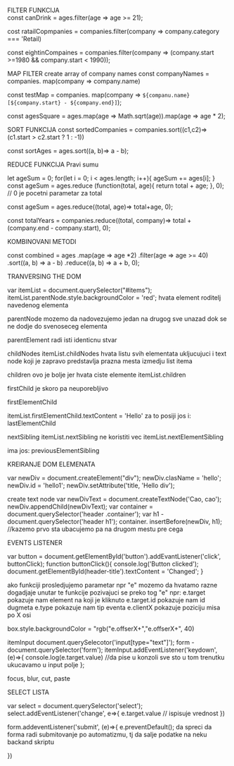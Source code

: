 FILTER FUNKCIJA     
const canDrink = ages.filter(age => age >= 21);

cost ratailCopmpanies = companies.filter(company => company.category === 'Retail)

const eightinCompaines = companies.filter(company => (company.start >=1980 && company.start < 1990));

MAP FILTER
create array of company names
const companyNames = companies. map(company => company.name)

const testMap = companies. map(company => `${companu.name} [${company.start} - ${company.end}]`);

const agesSquare = ages.map(age => Math.sqrt(age)).map(age => age * 2);

SORT FUNKCIJA
const sortedCompanies = companies.sort((c1,c2)=>(c1.start > c2.start ? 1 : -1))

const sortAges = ages.sort((a, b)=> a - b);

REDUCE FUNKCIJA
Pravi sumu 

let ageSum = 0;
for(let i = 0; i < ages.length; i++){
    ageSum += ages[i];
}
const ageSum = ages.reduce (function(total, age){
    return total + age;
}, 0); //  0 je pocetni parametar za total

const ageSum = ages.reduce((total, age)=> total+age, 0);

const totalYears = companies.reduce((total, company)=> total + (company.end - company.start), 0);


KOMBINOVANI METODI

const combined = ages
.map(age => age *2)
.filter(age => age >= 40)
.sort((a, b) => a - b)
.reduce((a, b) => a + b, 0);

TRANVERSING THE DOM

var itemList = document.querySelector("#items");
itemList.parentNode.style.backgroundColor = 'red';  hvata element roditelj navedenog elementa

parentNode mozemo da nadovezujemo jedan na drugog sve unazad dok se ne dodje do svenoseceg elementa

parentElement radi isti identicnu stvar 

childNodes 
itemList.childNodes  hvata listu svih elementata ukljucujuci i text node koji je zapravo predstavlja prazna mesta izmedju list itema

children
ovo je bolje jer hvata ciste elemente
itemList.children

firstChild je skoro pa neuporebljivo

firstElementChild

itemList.firstElementChild.textContent = 'Hello'
za to posiji jos i:
lastElementChild

nextSibling
itemList.nextSibling  ne koristiti vec itemList.nextElementSibling

ima jos:
previousElementSibling

KREIRANJE DOM ELEMENATA

var newDiv = document.createElement("div");
newDiv.clasName = 'hello';
newDiv.id = 'hello1';
newDiv.setAttribute('title, 'Hello div');

create text node
var newDivText = document.createTextNode('Cao, cao');
newDiv.appendChild(newDivText);
var container = document.querySelector('header .container');
var h1 - document.querySelector('header h1');
container. insertBefore(newDiv, h1); //kazemo prvo sta ubacujemo pa na drugom mestu pre cega

EVENTS LISTENER

var button = document.getElementById('button').addEvantListener('click', buttonClick);
function buttonClick(){
    console.log('Button clicked');
    document.getElementById(header-title').textContent = 'Changed';
}

ako funkciji prosledjujemo parametar npr "e"
mozemo da hvatamo razne dogadjaje unutar te funkcije pozivajuci se preko tog "e"
npr:
e.target pokazuje nam element na koji je kliknuto 
e.target.id pokazuje nam id dugmeta
e.type pokazuje nam tip eventa
e.clientX pokazuje poziciju misa po X osi

box.style.backgroundColor = "rgb("e.offserX+","e.offserX+", 40)

itemInput  document.querySelecotor('input[type="text"]');
form - document.querySelector('form');
itemInput.addEventListener('keydown', (e)=>{
    console.log(e.target.value) //da pise u konzoli sve sto u tom trenutku ukucavamo u input polje
};

focus, blur, cut, paste

SELECT LISTA 

var select = document.querySelector('select');
select.addEventListener('change', e=>{
    e.target.value // ispisuje vrednost 
})

form.addeventListener('submit', (e)=>{
    e.preventDefault(); da spreci da forma radi submitovanje po automatizmu, tj da salje podatke na neku backand skriptu

})

